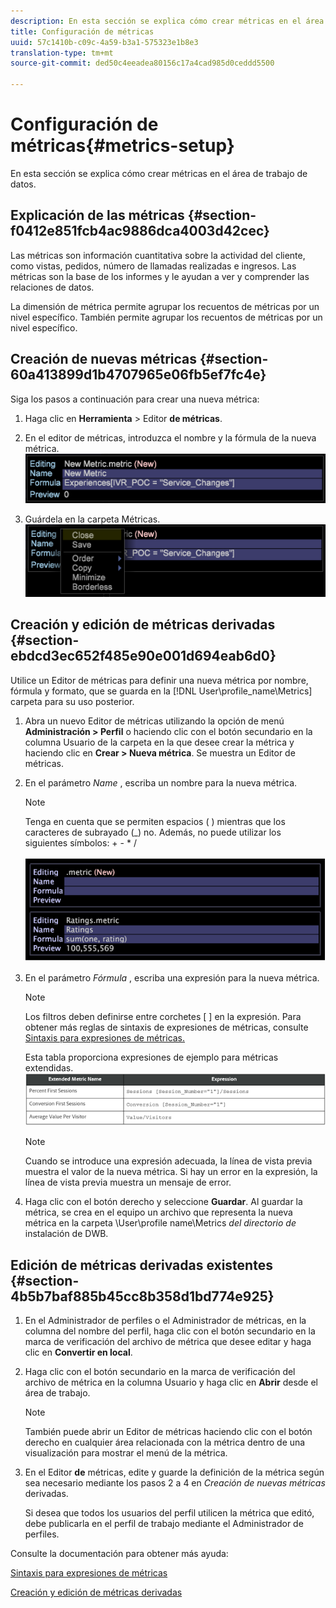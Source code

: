 ```yaml
---
description: En esta sección se explica cómo crear métricas en el área de trabajo de datos.
title: Configuración de métricas
uuid: 57c1410b-c09c-4a59-b3a1-575323e1b8e3
translation-type: tm+mt
source-git-commit: ded50c4eeadea80156c17a4cad985d0ceddd5500

---
```



# Configuración de métricas{#metrics-setup}

En esta sección se explica cómo crear métricas en el área de trabajo de datos.

## Explicación de las métricas {#section-f0412e851fcb4ac9886dca4003d42cec}

Las métricas son información cuantitativa sobre la actividad del cliente, como vistas, pedidos, número de llamadas realizadas e ingresos. Las métricas son la base de los informes y le ayudan a ver y comprender las relaciones de datos.

La dimensión de métrica permite agrupar los recuentos de métricas por un nivel específico. También permite agrupar los recuentos de métricas por un nivel específico.

## Creación de nuevas métricas {#section-60a413899d1b4707965e06fb5ef7fc4e}

Siga los pasos a continuación para crear una nueva métrica:

1. Haga clic en **Herramienta** > Editor **de métricas**.

1. En el editor de métricas, introduzca el nombre y la fórmula de la nueva métrica. ![](assets/dwb_impl_metrics1.png)

1. Guárdela en la carpeta Métricas. ![](assets/dwb_impl_metrics2.png)

## Creación y edición de métricas derivadas {#section-ebdcd3ec652f485e90e001d694eab6d0}

Utilice un Editor de métricas para definir una nueva métrica por nombre, fórmula y formato, que se guarda en la [!DNL User\profile_name\Metrics] carpeta para su uso posterior.

1. Abra un nuevo Editor de métricas utilizando la opción de menú **Administración > Perfil** o haciendo clic con el botón secundario en la columna Usuario de la carpeta en la que desee crear la métrica y haciendo clic en **Crear > Nueva métrica**. Se muestra un Editor de métricas.

1. En el parámetro *Name* , escriba un nombre para la nueva métrica.

   >[!NOTE]
   >
   >Tenga en cuenta que se permiten espacios ( ) mientras que los caracteres de subrayado (_) no. Además, no puede utilizar los siguientes símbolos: + - * /

   ![](assets/dwb_impl_metrics3.png)

1. En el parámetro *Fórmula* , escriba una expresión para la nueva métrica.

   >[!NOTE]
   Los filtros deben definirse entre corchetes [ ] en la expresión. Para obtener más reglas de sintaxis de expresiones de métricas, consulte [Sintaxis para expresiones de métricas.](https://docs.adobe.com/content/help/en/data-workbench/using/client/qry-lang-syntx/c-syntx-mtrc-exp.html)

   Esta tabla proporciona expresiones de ejemplo para métricas extendidas. ![](assets/dwb_impl_metrics4.png)

   >[!NOTE]
   Cuando se introduce una expresión adecuada, la línea de vista previa muestra el valor de la nueva métrica. Si hay un error en la expresión, la línea de vista previa muestra un mensaje de error.

1. Haga clic con el botón derecho y seleccione **Guardar**. Al guardar la métrica, se crea en el equipo un archivo que representa la nueva métrica en la carpeta \User\profile name\Metrics *del directorio de* instalación de DWB.

## Edición de métricas derivadas existentes {#section-4b5b7baf885b45cc8b358d1bd774e925}

1. En el Administrador de perfiles o el Administrador de métricas, en la columna del nombre del perfil, haga clic con el botón secundario en la marca de verificación del archivo de métrica que desee editar y haga clic en **Convertir en local**.
1. Haga clic con el botón secundario en la marca de verificación del archivo de métrica en la columna Usuario y haga clic en **Abrir** desde el área de trabajo.

   >[!NOTE]
   También puede abrir un Editor de métricas haciendo clic con el botón derecho en cualquier área relacionada con la métrica dentro de una visualización para mostrar el menú de la métrica.

1. En el Editor **de** métricas, edite y guarde la definición de la métrica según sea necesario mediante los pasos 2 a 4 en *Creación de nuevas métricas* derivadas.

   Si desea que todos los usuarios del perfil utilicen la métrica que editó, debe publicarla en el perfil de trabajo mediante el Administrador de perfiles.

Consulte la documentación para obtener más ayuda:

[Sintaxis para expresiones de métricas](https://docs.adobe.com/content/help/en/data-workbench/using/client/qry-lang-syntx/c-syntx-mtrc-exp.html)

[Creación y edición de métricas derivadas](https://docs.adobe.com/content/help/en/data-workbench/using/client/admin-ui/profile-mgr/c-drvd-mtrcs.html)
